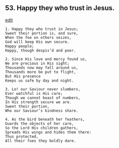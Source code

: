 
## 53.  Happy they who trust in Jesus.
[edit](https://docs.google.com/document/d/18BUNe-VwOVTU3XBJdyv_hCI5taTldX2g/edit?mode=html)



    1. Happy they who trust in Jesus;
    Sweet their portion is, and sure, 
    When the foe on others seizes,
    God will keep His own secure.
    Happy people;
    Happy, though despis’d and poor.

    2. Since His love and mercy found us,
    We are precious in His sight;
    Thousands now may fall around us, 
    Thousands more be put to flight,
    But His presence 
    Keeps us safe by day and night.

    3. Lo! our Saviour never slumbers,
    Ever watchful is His care;
    Though we cannot boast of numbers,
    In His strength secure we are.
    Sweet their portion,
    Who our Saviour’s kindness share.

    4. As the bird beneath her feathers,
    Guards the objects of her care,
    So the Lord His children gathers,
    Spreads His wings and hides them there: 
    Thus protected,
    All their foes they boldly dare.
